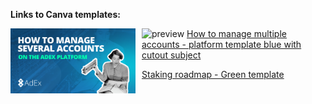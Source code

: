 **Links to Canva templates:**

<img src="/artwork/featured%20image%20templates/How%20to%20manage%20several%20accounts2.png"
     alt="How to manage several accounts"
     style="float: left; margin-right: 10px; width: 200px" />
![preview](/How%20to%20manage%20several%20accounts2.png)
[How to manage multiple accounts - platform template blue with cutout subject](https://www.canva.com/design/DAEH9e2OaII/share/preview?token=XkznY3NGXDPH4W6eaOPTvw&role=EDITOR&utm_content=DAEH9e2OaII&utm_campaign=designshare&utm_medium=link&utm_source=sharebutton)

[Staking roadmap - Green template](https://www.canva.com/design/DAEH80wxe84/-XtsdBRTwul6N_mra74ixw/view?utm_content=DAEH80wxe84&utm_campaign=designshare&utm_medium=link&utm_source=homepage_design_menu)
